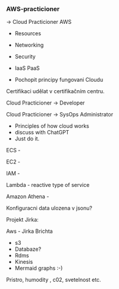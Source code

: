 ### AWS-practicioner

-> Cloud Practicioner AWS

- Resources
- Networking
- Security
- IaaS PaaS

- Pochopit principy fungovani  Cloudu


Certifikaci udělat v certifikačním centru.


Cloud Practicioner ->  Developer 

Cloud Practicioner -> SysOps Administrator


- Principles of how cloud works
- discuss with ChatGPT
- Just do it.

ECS - 

EC2 - 

IAM - 

Lambda - reactive type of service

Amazon Athena - 

Konfiguracni data ulozena v jsonu?


Projekt Jirka:

Aws - Jirka Brichta
- s3
- Databaze?
- Rdms
- Kinesis 
- Mermaid graphs :-)

Pristro, humodity , c02, svetelnost etc.
